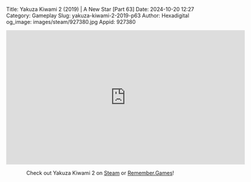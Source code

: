 Title: Yakuza Kiwami 2 (2019) | A New Star [Part 63]
Date: 2024-10-20 12:27
Category: Gameplay
Slug: yakuza-kiwami-2-2019-p63
Author: Hexadigital
og_image: images/steam/927380.jpg
Appid: 927380

<center><iframe src="https://www.youtube.com/embed/tS7UxZmX71o?feature=oembed" allow="accelerometer; autoplay; encrypted-media; gyroscope; picture-in-picture" width="640" height="360" frameborder="0"></iframe>

Check out Yakuza Kiwami 2 on [Steam](https://store.steampowered.com/app/927380/?curator_clanid=34633900) or [Remember.Games](https://remember.games/game/344/yakuza-kiwami-2/)!</center>